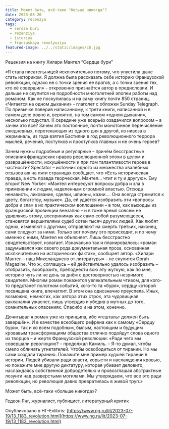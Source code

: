```yaml
---
title: Может быть, всё-таки "больше никогда"?
date: 2023-08-26
category: recenzya
tags:
  - serdze buri
  - rezenziya
  - istoriya
  - franzuskaya revolyuziya
featured-image: ../../static/images/сб.jpg
---
```

Рецензия на книгу Хилари Мантел “Сердце бури”

«Я
стала писательницей исключительно потому, что упустила шанс стать историком. Я
должна была рассказать себе историю Французской революции, однако не с точки
зрения ее врагов, а с точки зрения тех, кто её совершил» - откровенно
признаётся автор в предисловии. И дальше не скупится на подробности многолетней
эпопеи работы над романом. Как не поскупилась и на саму книгу почти 850
страниц. «Читается на одном дыхании» - глаголет с обложки Sunday Telegraph. По привычке поверив написанному,
к трети книги, написанной и в самом деле ровно и, вероятно, на том самом «одном
дыхании», несколько подустал. К середине уже всерьёз озадачился вопросом – а
зачем это всё? Зачем это постоянное, почти монотонное перечисление ежедневных,
перетекающих из одного дня в другой, из нивоза в жерминаль, из года взятия
Бастилии в год революционного террора мыслей, речений, поступков и проступков
главных и не очень героев?

Зачем
нужны подробные и регулярные – причём бесстрастные описания французских нравов
революционной эпохи в целом и развращённости, искушённости и при том
талантливости героев в частности? Spectator – источник одного из множества хвалебных отзывов аж на пяти
страницах сообщает, что «Есть историческая правда, а есть правда творческая.
Мантел… чтит и ту и другую». Ему вторит New Yorker: «Мантел интересуют вопросы добра
и зла в применении к людям, наделенным огромной властью. Отсюда ненависть,
ликование, сделки, шпионы, казни…. Она всегда стремится к цвету, богатству,
музыке». Да, ей удаётся изобразить эти «вопросы добра и зла» в их практическом
воплощении – в том, как выходцы из французской провинции внезапно – и в тоже
время совсем не удивляясь этому, воспринимая как само собой разумеющееся,
становятся вершителями судеб сотен тысяч других людей. Как любят одних,
изменяют с другими, отправляют на смерть третьих, наконец, сами следуют за
ними. Только вот почему это происходит, и по чему именно с ними, Мантел не
объясняет. Лишь бесстрастно свидетельствует, излагает. Изначально так и
планировалось: «роман задумывался как своего рода документальная проза,
основанная исключительно на исторических фактах», сообщает автор. «Хилари
Мантел – наш Микеланджело от литературы» - не скупится Oprah Magazine. Что ж, соглашусь – ей
действительно удалось изобразить – отобразить, вообразить, преподнести всю эту
жуткую, как по мне, историю чуть ли не день за днём с достоверностью незримого
свидетеля. Многим роман покажется увлекательным чтивом, для кого-то предстанет
полотном событий, кого-то та «буря», сердцу которой посвящена книга, впечатлит.
В этом она однозначно преуспела. Иных, возможно, немногих, как автора этих
строк, эта чудовищная вакханалия ужаснет, лишь утвердив и убедив в мутных до
того, сомнительных опасениях. Спасибо и на этом, конечно.

Дочитывал
я роман уже из принципа, ибо «гештальт должен быть завершён». И в качестве
всеобщего рефрена как к самому «Сердцу бури», так и ко всем подобным, былым,
настоящим и будущим кровавым трансформациям общества отлично подойдут слова
одного из творцов – и жертв Французской революции: «Ради чего мы совершали
революцию? – продолжал Камиль. – Я-то думал, чтобы смело обличать угнетателей.
Чтобы освободиться от тирании. Но мы сами создали тиранию. Покажите мне пример
худшей тирании в истории. Людей убивали ради власти, корысти и наслаждения
кровью, но покажите мне другую диктатуру, которая убивает деловито, наслаждаясь
собственной добродетелью и провозглашая абстрактные лозунги над разверстыми
могилами. Мы утверждаем, что все это ради революции, но революция давно
превратилась в живой труп.»

Может
быть, всё-таки «больше никогда»?

Гедеон Янг, журналист, публицист, литературный критик

Опубликовано в НГ-Exlibris: 
[https://www.ng.ru/lit/2023-07-19/13_1183_revolution.html](https://www.ng.ru/lit/2023-07-19/13_1183_revolution.html)
